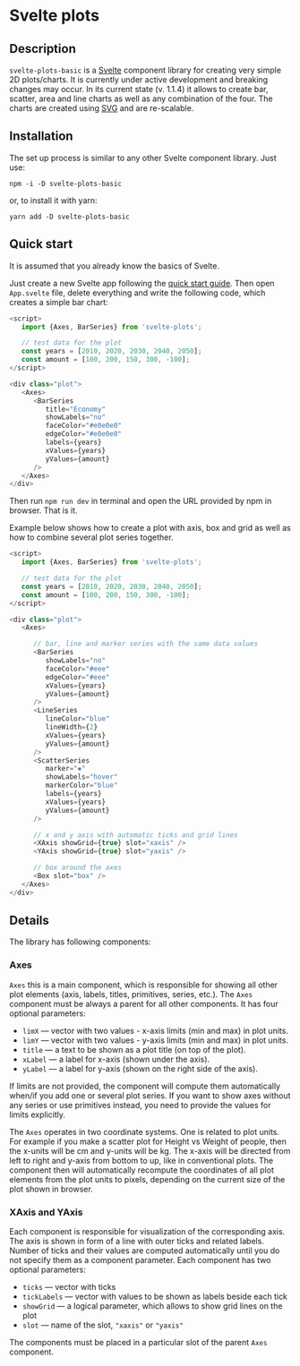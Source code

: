 # Svelte plots

## Description

`svelte-plots-basic` is a [Svelte](https://svelte.dev) component library for creating very simple 2D plots/charts. It is currently under active development and breaking changes may occur. In its current state (v. 1.1.4) it allows to create bar, scatter, area and line charts as well as any combination of the four. The charts are created using [SVG](https://en.wikipedia.org/wiki/Scalable_Vector_Graphics) and are re-scalable.


## Installation

The set up process is similar to any other Svelte component library. Just use:

```
npm -i -D svelte-plots-basic
```

or, to install it with yarn:

```
yarn add -D svelte-plots-basic
```



## Quick start

It is assumed that you already know the basics of Svelte.

Just create a new Svelte app following the [quick start guide](https://svelte.dev/blog/the-easiest-way-to-get-started). Then open `App.svelte` file, delete everything and write the following code, which creates a simple bar chart:

```js
<script>
   import {Axes, BarSeries} from 'svelte-plots';

   // test data for the plot
   const years = [2010, 2020, 2030, 2040, 2050];
   const amount = [100, 200, 150, 300, -100];
</script>

<div class="plot">
   <Axes>
      <BarSeries
         title="Economy"
         showLabels="no"
         faceColor="#e0e0e0"
         edgeColor="#e0e0e0"
         labels={years}
         xValues={years}
         yValues={amount}
      />
   </Axes>
</div>
```

Then run `npm run dev` in terminal and open the URL provided by npm in browser. That is it.

Example below shows how to create a plot with axis, box and grid as well as how to combine several plot series together.

```js
<script>
   import {Axes, BarSeries} from 'svelte-plots';

   // test data for the plot
   const years = [2010, 2020, 2030, 2040, 2050];
   const amount = [100, 200, 150, 300, -100];
</script>

<div class="plot">
   <Axes>

      // bar, line and marker series with the same data values
      <BarSeries
         showLabels="no"
         faceColor="#eee"
         edgeColor="#eee"
         xValues={years}
         yValues={amount}
      />
      <LineSeries
         lineColor="blue"
         lineWidth={2}
         xValues={years}
         yValues={amount}
      />
      <ScatterSeries
         marker="✺"
         showLabels="hover"
         markerColor="blue"
         labels={years}
         xValues={years}
         yValues={amount}
      />

      // x and y axis with automatic ticks and grid lines
      <XAxis showGrid={true} slot="xaxis" />
      <YAxis showGrid={true} slot="yaxis" />

      // box around the axes
      <Box slot="box" />
   </Axes>
</div>
```

## Details

The library has following components:

### Axes

`Axes` this is a main component, which is responsible for showing all other plot elements (axis, labels, titles, primitives, series, etc.). The `Axes` component must be always a parent for all other components. It has four optional parameters:

* `limX`  — vector with two values - x-axis limits (min and max) in plot units.
* `limY`  — vector with two values - y-axis limits (min and max) in plot units.
* `title` — a text to be shown as a plot title (on top of the plot).
* `xLabel` — a label for x-axis (shown under the axis).
* `yLabel` — a label for y-axis (shown on the right side of the axis).

If limits are not provided, the component will compute them automatically when/if you add one or several plot series. If you want to show axes without any series or use primitives instead, you need to provide the values for limits explicitly.

The `Axes` operates in two coordinate systems. One is related to plot units. For example if you make a scatter plot for Height vs Weight of people, then the x-units will be cm and y-units will be kg. The x-axis will be directed from left to right and y-axis from bottom to up, like in conventional plots. The component then will automatically recompute the coordinates of all plot elements from the plot units to pixels, depending on the current size of the plot shown in browser.

### XAxis and YAxis

Each component is responsible for visualization of the corresponding axis. The axis is shown in form of a line with outer ticks and related labels. Number of ticks and their values are computed automatically until you do not specify them as a component parameter. Each component has two optional parameters:

* `ticks` — vector with ticks
* `tickLabels` — vector with values to be shown as labels beside each tick
* `showGrid` — a logical parameter, which allows to show grid lines on the plot
* `slot` — name of the slot, `"xaxis"` or `"yaxis"`

The components must be placed in a particular slot of the parent `Axes` component.

